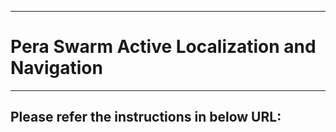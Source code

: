 ___
# Pera Swarm Active Localization and Navigation
___

## Please refer the instructions in below URL:


